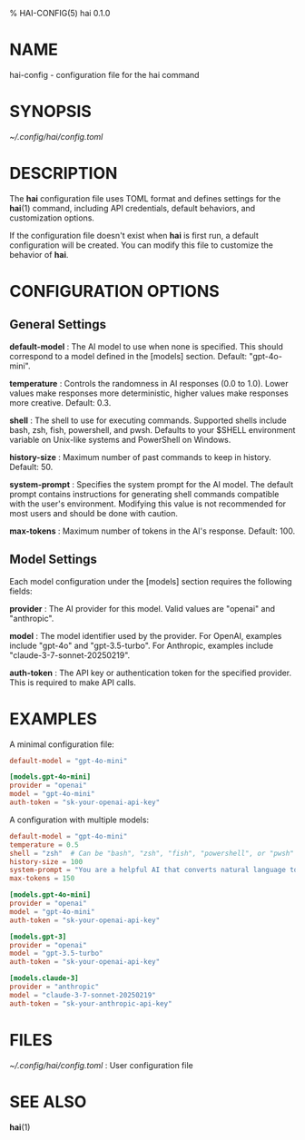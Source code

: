 % HAI-CONFIG(5) hai 0.1.0

# NAME

hai-config - configuration file for the hai command

# SYNOPSIS

_~/.config/hai/config.toml_

# DESCRIPTION

The **hai** configuration file uses TOML format and defines settings for the
**hai**(1) command, including API credentials, default behaviors, and
customization options.

If the configuration file doesn't exist when **hai** is first run, a default
configuration will be created. You can modify this file to customize the
behavior of **hai**.

# CONFIGURATION OPTIONS

## General Settings

**default-model** : The AI model to use when none is specified. This should
correspond to a model defined in the [models] section. Default: "gpt-4o-mini".

**temperature** : Controls the randomness in AI responses (0.0 to 1.0). Lower
values make responses more deterministic, higher values make responses more
creative. Default: 0.3.

**shell** : The shell to use for executing commands. Supported shells include
bash, zsh, fish, powershell, and pwsh. Defaults to your $SHELL environment
variable on Unix-like systems and PowerShell on Windows.

**history-size** : Maximum number of past commands to keep in history. Default: 50.

**system-prompt** : Specifies the system prompt for the AI model. The default
prompt contains instructions for generating shell commands compatible with the
user's environment. Modifying this value is not recommended for most users and
should be done with caution.

**max-tokens** : Maximum number of tokens in the AI's response. Default: 100.

## Model Settings

Each model configuration under the [models] section requires the following
fields:

**provider** : The AI provider for this model. Valid values are "openai" and
"anthropic".

**model** : The model identifier used by the provider. For OpenAI, examples
include "gpt-4o" and "gpt-3.5-turbo". For Anthropic, examples include
"claude-3-7-sonnet-20250219".

**auth-token** : The API key or authentication token for the specified provider.
This is required to make API calls.

# EXAMPLES

A minimal configuration file:

```toml
default-model = "gpt-4o-mini"

[models.gpt-4o-mini]
provider = "openai"
model = "gpt-4o-mini"
auth-token = "sk-your-openai-api-key"
```

A configuration with multiple models:

```toml
default-model = "gpt-4o-mini"
temperature = 0.5
shell = "zsh"  # Can be "bash", "zsh", "fish", "powershell", or "pwsh"
history-size = 100
system-prompt = "You are a helpful AI that converts natural language to shell commands. Respond with ONLY the shell command, no explanations or markdown formatting. Make sure commands are compatible with the user's environment."
max-tokens = 150

[models.gpt-4o-mini]
provider = "openai"
model = "gpt-4o-mini"
auth-token = "sk-your-openai-api-key"

[models.gpt-3]
provider = "openai"
model = "gpt-3.5-turbo"
auth-token = "sk-your-openai-api-key"

[models.claude-3]
provider = "anthropic"
model = "claude-3-7-sonnet-20250219"
auth-token = "sk-your-anthropic-api-key"
```

# FILES

_~/.config/hai/config.toml_ : User configuration file

# SEE ALSO

**hai**(1)
